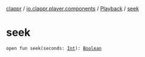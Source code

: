 [clappr](../../index.md) / [io.clappr.player.components](../index.md) / [Playback](index.md) / [seek](./seek.md)

# seek

`open fun seek(seconds: `[`Int`](https://kotlinlang.org/api/latest/jvm/stdlib/kotlin/-int/index.html)`): `[`Boolean`](https://kotlinlang.org/api/latest/jvm/stdlib/kotlin/-boolean/index.html)